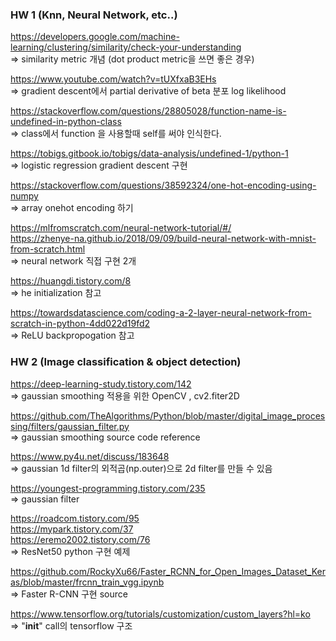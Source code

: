 
### HW 1 (Knn, Neural Network, etc..)  

https://developers.google.com/machine-learning/clustering/similarity/check-your-understanding  
=> similarity metric 개념 (dot product metric을 쓰면 좋은 경우)  
  
https://www.youtube.com/watch?v=tUXfxaB3EHs   
=> gradient descent에서 partial derivative of beta 분포 log likelihood   

https://stackoverflow.com/questions/28805028/function-name-is-undefined-in-python-class  
=> class에서 function 을 사용할때 self를 써야 인식한다.  

https://tobigs.gitbook.io/tobigs/data-analysis/undefined-1/python-1  
=> logistic regression gradient descent 구현  

https://stackoverflow.com/questions/38592324/one-hot-encoding-using-numpy   
=> array onehot encoding 하기  

https://mlfromscratch.com/neural-network-tutorial/#/  
https://zhenye-na.github.io/2018/09/09/build-neural-network-with-mnist-from-scratch.html  
=> neural network 직접 구현 2개  

https://huangdi.tistory.com/8  
=> he initialization 참고  

https://towardsdatascience.com/coding-a-2-layer-neural-network-from-scratch-in-python-4dd022d19fd2  
=> ReLU backpropogation 참고  
  
  
### HW 2 (Image classification & object detection)  

https://deep-learning-study.tistory.com/142  
=> gaussian smoothing 적용을 위한 OpenCV , cv2.fiter2D  

https://github.com/TheAlgorithms/Python/blob/master/digital_image_processing/filters/gaussian_filter.py   
=> gaussian smoothing source code reference  

https://www.py4u.net/discuss/183648  
=> gaussian 1d filter의 외적곱(np.outer)으로 2d filter를 만들 수 있음  

https://youngest-programming.tistory.com/235  
=> gaussian filter  

https://roadcom.tistory.com/95  
https://mypark.tistory.com/37  
https://eremo2002.tistory.com/76  
=> ResNet50 python 구현 예제  


https://github.com/RockyXu66/Faster_RCNN_for_Open_Images_Dataset_Keras/blob/master/frcnn_train_vgg.ipynb  
=> Faster R-CNN 구현 source   

https://www.tensorflow.org/tutorials/customization/custom_layers?hl=ko   
=> "__init__" call의 tensorflow 구조  
 

